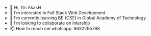 - 👋 Hi, I’m AkasH
- 👀 I’m interested in Full Stack Web Development
- 🌱 I’m currently learning BE (CSE) in Global Academy of Technology
- 💞️ I’m looking to collaborate on Intership
- 📫 How to reach me whatsapp: 9632295798
<!---
AkasH-2703/AkasH-2703 is a ✨ special ✨ repository because its `README.md` (this file) appears on your GitHub profile.
You can click the Preview link to take a look at your changes.
--->
